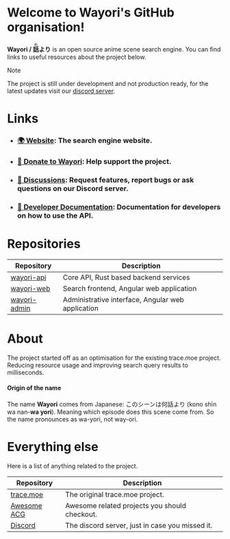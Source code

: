 # Welcome to Wayori's GitHub organisation!

**Wayori / <ruby>話<rp>（</rp><rt>わ</rt><rp>）</rp>より</ruby>** is an open source anime scene search engine. You can find links to useful resources about the project below.

> [!NOTE]
> The project is still under development and not production ready, for the latest updates visit our [discord server](https://discord.gg/K9jn6Kj).

# Links

- ### [🌍 Website](https://trace.moe): The search engine website.
- ### [💖 Donate to Wayori](https://github.com/sponsors/soruly): Help support the project.
- ### [💬 Discussions](https://discord.gg/K9jn6Kj): Request features, report bugs or ask questions on our Discord server.
- ### [🔧 Developer Documentation](https://soruly.github.io/trace.moe-api/): Documentation for developers on how to use the API.

# Repositories

| Repository                                             | Description                                       |
|--------------------------------------------------------|---------------------------------------------------|
| [wayori-api](https://github.com/wayori/wayori-api)     | Core API, Rust based backend services             |
| [wayori-web](https://github.com/wayori/wayori-web)     | Search frontend, Angular web application          |
| [wayori-admin](https://github.com/wayori/wayori-admin) | Administrative interface, Angular web application |

# About

The project started off as an optimisation for the existing trace.moe project.
Reducing resource usage and improving search query results to milliseconds.

#### Origin of the name
The name **Wayori** comes from Japanese: このシーンは何話より (kono shīn wa nan-**wa yori**). Meaning which episode does this scene come from. So the name pronounces as wa-yori, not way-ori.

# Everything else

Here is a list of anything related to the project.

| Repository                                           | Description                                     |
|------------------------------------------------------|-------------------------------------------------|
| [trace.moe](https://github.com/soruly/trace.moe)     | The original trace.moe project.                 |
| [Awesome ACG](https://github.com/soruly/awesome-acg) | Awesome related projects you should checkout.   |
| [Discord](https://discord.gg/K9jn6Kj)                | The discord server, just in case you missed it. |
